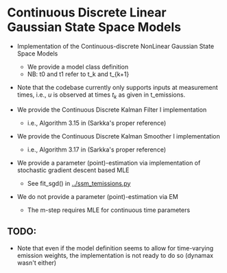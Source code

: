 # Continuous Discrete Linear Gaussian State Space Models

- Implementation of the Continuous-discrete NonLinear Gaussian State Space Models
    - We provide a model class definition
    - NB: t0 and t1 refer to t_k and t_{k+1}

- Note that the codebase currently only supports inputs at measurement times, i.e., $u$ is observed at times $t_k$ as given in t_emissions.
    
- We provide the Continuous Discrete Kalman Filter I implementation
    - i.e., Algorithm 3.15 in (Sarkka's proper reference)

- We provide the Continuous Discrete Kalman Smoother I implementation
    - i.e., Algorithm 3.17 in (Sarkka's proper reference)
    
- We provide a parameter (point)-estimation via  implementation of stochastic gradient descent based MLE
    - See fit_sgd() in [../ssm_temissions.py](../ssm_temissions.py)
    
- We do not provide a parameter (point)-estimation via EM
    - The m-step requires MLE for continuous time parameters

## TODO:

- Note that even if the model definition seems to allow for time-varying emission weights, the implementation is not ready to do so (dynamax wasn't either)
